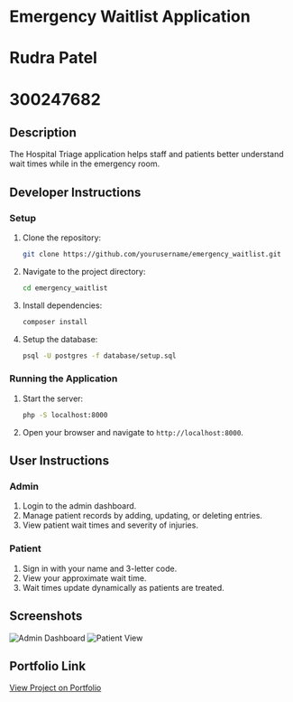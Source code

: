 # Emergency Waitlist Application
# Rudra Patel
# 300247682

## Description
The Hospital Triage application helps staff and patients better understand wait times while in the emergency room. 

## Developer Instructions

### Setup
1. Clone the repository:
    ```bash
    git clone https://github.com/yourusername/emergency_waitlist.git
    ```
2. Navigate to the project directory:
    ```bash
    cd emergency_waitlist
    ```
3. Install dependencies:
    ```bash
    composer install
    ```
4. Setup the database:
    ```bash
    psql -U postgres -f database/setup.sql
    ```

### Running the Application
1. Start the server:
    ```bash
    php -S localhost:8000
    ```
2. Open your browser and navigate to `http://localhost:8000`.

## User Instructions

### Admin
1. Login to the admin dashboard.
2. Manage patient records by adding, updating, or deleting entries.
3. View patient wait times and severity of injuries.

### Patient
1. Sign in with your name and 3-letter code.
2. View your approximate wait time.
3. Wait times update dynamically as patients are treated.

## Screenshots
![Admin Dashboard](screenshots/admin_dashboard.png)
![Patient View](screenshots/patient_view.png)

## Portfolio Link
[View Project on Portfolio](https://github.com/RudraPatel973/Assignement-4-csi3140)
